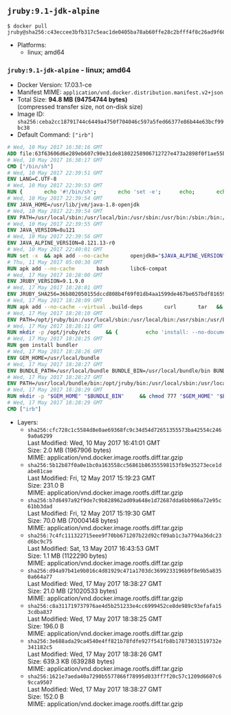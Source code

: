 ## `jruby:9.1-jdk-alpine`

```console
$ docker pull jruby@sha256:c43eccee3bfb317c5eac1de0405ba78ab60ffe28c2bfff4f8c26ad9f6053caa6
```

-	Platforms:
	-	linux; amd64

### `jruby:9.1-jdk-alpine` - linux; amd64

-	Docker Version: 17.03.1-ce
-	Manifest MIME: `application/vnd.docker.distribution.manifest.v2+json`
-	Total Size: **94.8 MB (94754744 bytes)**  
	(compressed transfer size, not on-disk size)
-	Image ID: `sha256:ceba2cc18791744c6449a4750f704046c597a5fed66377e86b44e63bcf99bc38`
-	Default Command: `["irb"]`

```dockerfile
# Wed, 10 May 2017 16:38:16 GMT
ADD file:63f63606d6e289eb607c90e31de81802258906712727e473a2898f0f1ae55bb5 in / 
# Wed, 10 May 2017 16:38:17 GMT
CMD ["/bin/sh"]
# Wed, 10 May 2017 22:39:51 GMT
ENV LANG=C.UTF-8
# Wed, 10 May 2017 22:39:53 GMT
RUN { 		echo '#!/bin/sh'; 		echo 'set -e'; 		echo; 		echo 'dirname "$(dirname "$(readlink -f "$(which javac || which java)")")"'; 	} > /usr/local/bin/docker-java-home 	&& chmod +x /usr/local/bin/docker-java-home
# Wed, 10 May 2017 22:39:54 GMT
ENV JAVA_HOME=/usr/lib/jvm/java-1.8-openjdk
# Wed, 10 May 2017 22:39:54 GMT
ENV PATH=/usr/local/sbin:/usr/local/bin:/usr/sbin:/usr/bin:/sbin:/bin:/usr/lib/jvm/java-1.8-openjdk/jre/bin:/usr/lib/jvm/java-1.8-openjdk/bin
# Wed, 10 May 2017 22:39:55 GMT
ENV JAVA_VERSION=8u121
# Wed, 10 May 2017 22:39:56 GMT
ENV JAVA_ALPINE_VERSION=8.121.13-r0
# Wed, 10 May 2017 22:40:01 GMT
RUN set -x 	&& apk add --no-cache 		openjdk8="$JAVA_ALPINE_VERSION" 	&& [ "$JAVA_HOME" = "$(docker-java-home)" ]
# Thu, 11 May 2017 05:00:30 GMT
RUN apk add --no-cache       bash       libc6-compat
# Wed, 17 May 2017 18:28:00 GMT
ENV JRUBY_VERSION=9.1.9.0
# Wed, 17 May 2017 18:28:01 GMT
ENV JRUBY_SHA256=36b802050155dccd808b4f69f01db4aa1599de467be657bdf81659aab9e8084e
# Wed, 17 May 2017 18:28:09 GMT
RUN apk add --no-cache --virtual .build-deps       curl       tar   && mkdir -p /opt/jruby   && curl -fSL https://s3.amazonaws.com/jruby.org/downloads/${JRUBY_VERSION}/jruby-bin-${JRUBY_VERSION}.tar.gz -o /tmp/jruby.tar.gz   && echo "$JRUBY_SHA256 */tmp/jruby.tar.gz" | sha256sum -c -   && tar -zx --strip-components=1 -f /tmp/jruby.tar.gz -C /opt/jruby   && rm /tmp/jruby.tar.gz   && ln -s /opt/jruby/bin/jruby /usr/local/bin/ruby   && apk del .build-deps
# Wed, 17 May 2017 18:28:10 GMT
ENV PATH=/opt/jruby/bin:/usr/local/sbin:/usr/local/bin:/usr/sbin:/usr/bin:/sbin:/bin:/usr/lib/jvm/java-1.8-openjdk/jre/bin:/usr/lib/jvm/java-1.8-openjdk/bin
# Wed, 17 May 2017 18:28:11 GMT
RUN mkdir -p /opt/jruby/etc     && {         echo 'install: --no-document';         echo 'update: --no-document';     } >> /opt/jruby/etc/gemrc
# Wed, 17 May 2017 18:28:25 GMT
RUN gem install bundler
# Wed, 17 May 2017 18:28:26 GMT
ENV GEM_HOME=/usr/local/bundle
# Wed, 17 May 2017 18:28:27 GMT
ENV BUNDLE_PATH=/usr/local/bundle BUNDLE_BIN=/usr/local/bundle/bin BUNDLE_SILENCE_ROOT_WARNING=1 BUNDLE_APP_CONFIG=/usr/local/bundle
# Wed, 17 May 2017 18:28:27 GMT
ENV PATH=/usr/local/bundle/bin:/opt/jruby/bin:/usr/local/sbin:/usr/local/bin:/usr/sbin:/usr/bin:/sbin:/bin:/usr/lib/jvm/java-1.8-openjdk/jre/bin:/usr/lib/jvm/java-1.8-openjdk/bin
# Wed, 17 May 2017 18:28:29 GMT
RUN mkdir -p "$GEM_HOME" "$BUNDLE_BIN"     && chmod 777 "$GEM_HOME" "$BUNDLE_BIN"
# Wed, 17 May 2017 18:28:29 GMT
CMD ["irb"]
```

-	Layers:
	-	`sha256:cfc728c1c5584d8e0ae69368fc9c34d54d72651355573ba42554c2469a0a6299`  
		Last Modified: Wed, 10 May 2017 16:41:01 GMT  
		Size: 2.0 MB (1967906 bytes)  
		MIME: application/vnd.docker.image.rootfs.diff.tar.gzip
	-	`sha256:5b12b87f0a0e1bc0a163558cc56861b86355598153fb9e35273ece1dabe81cae`  
		Last Modified: Fri, 12 May 2017 15:19:23 GMT  
		Size: 231.0 B  
		MIME: application/vnd.docker.image.rootfs.diff.tar.gzip
	-	`sha256:b7d6497a92f9de7c9b828962ad09a648e1d72687dda6bb986a72e95c61bb3dad`  
		Last Modified: Fri, 12 May 2017 15:19:30 GMT  
		Size: 70.0 MB (70004148 bytes)  
		MIME: application/vnd.docker.image.rootfs.diff.tar.gzip
	-	`sha256:7c4fc111322715eee9f70bb671207b22d92cf09ab1c3a7794a36dc23d6bc9c75`  
		Last Modified: Sat, 13 May 2017 16:43:53 GMT  
		Size: 1.1 MB (1122290 bytes)  
		MIME: application/vnd.docker.image.rootfs.diff.tar.gzip
	-	`sha256:d94a97b41e9b016c4d81929c471a1703dc3699233196b9f8e9b5a8350a664a77`  
		Last Modified: Wed, 17 May 2017 18:38:27 GMT  
		Size: 21.0 MB (21020533 bytes)  
		MIME: application/vnd.docker.image.rootfs.diff.tar.gzip
	-	`sha256:c8a311719737976ae4d5b251233e4cc6999452ce8de989c93efafa153cdba837`  
		Last Modified: Wed, 17 May 2017 18:38:25 GMT  
		Size: 196.0 B  
		MIME: application/vnd.docker.image.rootfs.diff.tar.gzip
	-	`sha256:3e688ada29ca4540e4ff821b78fdfe927f541fb8b17873031519732e341182c5`  
		Last Modified: Wed, 17 May 2017 18:38:26 GMT  
		Size: 639.3 KB (639288 bytes)  
		MIME: application/vnd.docker.image.rootfs.diff.tar.gzip
	-	`sha256:1621e7aeda40a7290b5577866f78995d033ff7f20c57c1209d6607c69cca9507`  
		Last Modified: Wed, 17 May 2017 18:38:27 GMT  
		Size: 152.0 B  
		MIME: application/vnd.docker.image.rootfs.diff.tar.gzip
